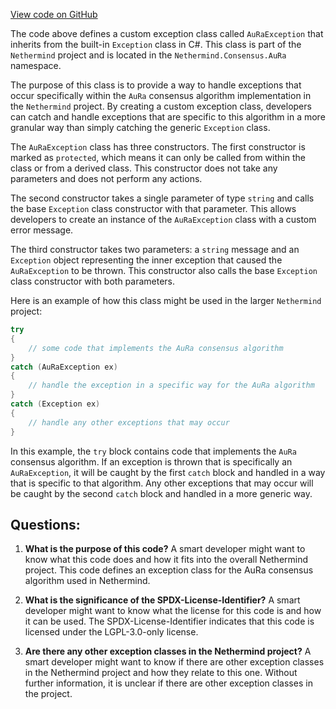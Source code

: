 [View code on GitHub](https://github.com/NethermindEth/nethermind/src/Nethermind/Nethermind.Consensus.AuRa/AuRaException.cs)

The code above defines a custom exception class called `AuRaException` that inherits from the built-in `Exception` class in C#. This class is part of the `Nethermind` project and is located in the `Nethermind.Consensus.AuRa` namespace.

The purpose of this class is to provide a way to handle exceptions that occur specifically within the `AuRa` consensus algorithm implementation in the `Nethermind` project. By creating a custom exception class, developers can catch and handle exceptions that are specific to this algorithm in a more granular way than simply catching the generic `Exception` class.

The `AuRaException` class has three constructors. The first constructor is marked as `protected`, which means it can only be called from within the class or from a derived class. This constructor does not take any parameters and does not perform any actions.

The second constructor takes a single parameter of type `string` and calls the base `Exception` class constructor with that parameter. This allows developers to create an instance of the `AuRaException` class with a custom error message.

The third constructor takes two parameters: a `string` message and an `Exception` object representing the inner exception that caused the `AuRaException` to be thrown. This constructor also calls the base `Exception` class constructor with both parameters.

Here is an example of how this class might be used in the larger `Nethermind` project:

```csharp
try
{
    // some code that implements the AuRa consensus algorithm
}
catch (AuRaException ex)
{
    // handle the exception in a specific way for the AuRa algorithm
}
catch (Exception ex)
{
    // handle any other exceptions that may occur
}
```

In this example, the `try` block contains code that implements the `AuRa` consensus algorithm. If an exception is thrown that is specifically an `AuRaException`, it will be caught by the first `catch` block and handled in a way that is specific to that algorithm. Any other exceptions that may occur will be caught by the second `catch` block and handled in a more generic way.
## Questions: 
 1. **What is the purpose of this code?** 
A smart developer might want to know what this code does and how it fits into the overall Nethermind project. This code defines an exception class for the AuRa consensus algorithm used in Nethermind.

2. **What is the significance of the SPDX-License-Identifier?** 
A smart developer might want to know what the license for this code is and how it can be used. The SPDX-License-Identifier indicates that this code is licensed under the LGPL-3.0-only license.

3. **Are there any other exception classes in the Nethermind project?** 
A smart developer might want to know if there are other exception classes in the Nethermind project and how they relate to this one. Without further information, it is unclear if there are other exception classes in the project.